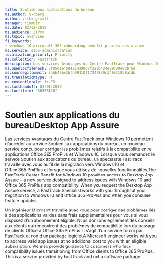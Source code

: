 ```yaml
---
title: Soutien aux applications du bureau
ms.author: v-rberg
author: v-rberg-msft
manager: jimmuir
ms.date: 03/02/2019
ms.audience: ITPro
ms.topic: overview
f1_keywords:
- windows-10-microsoft-365-onboarding-benefit-process-assistance
ms.service: m365-administration
localization_priority: Priority
ms.collection: FastTrack
description: Les services Avantages du Centre FastTrack pour Windows 10 permettent d’accéder au service Soutien aux applications du bureau, un service conçu pour corriger les problèmes relatifs à la compatibilité entre applications Office 365 ProPlus et Windows 10.
ms.openlocfilehash: 5f0501efb04214a09d7f220b424e29c80e8dbf6d
ms.sourcegitcommit: 5abb49be2bfa99110f17245839c3468318b8a3db
ms.translationtype: HT
ms.contentlocale: fr-FR
ms.lasthandoff: 03/01/2019
ms.locfileid: "30355126"
---
```

# <a name="desktop-app-assure"></a><span data-ttu-id="259f0-103">Soutien aux applications du bureau</span><span class="sxs-lookup"><span data-stu-id="259f0-103">Desktop App Assure</span></span>

<span data-ttu-id="259f0-p101">Las services Avantages du Centre FastTrack pour Windows 10 permettent d’accéder au service Soutien aux applications du bureau, un nouveau service conçu pour corriger les problèmes relatifs à la compatibilité entre applications Office 365 ProPlus et Windows 10. Lorsque vous demandez le service Soutien aux applications du bureau, un spécialiste FastTrack travaille avec vous au fil de la migration vers Windows 10 et Office 365 ProPlus et lorsque vous utilisez de nouvelles fonctionnalités.</span><span class="sxs-lookup"><span data-stu-id="259f0-p101">The FastTrack Center Benefit for Windows 10 provides access to Desktop App Assure – a new service designed to address issues with Windows 10 and Office 365 ProPlus app compatibility. When you request the Desktop App Assure service, a FastTrack Specialist works with you throughout your migration to Windows 10 and Office 365 ProPlus and when you consume feature updates.</span></span> 

<span data-ttu-id="259f0-p102">Un ingénieur Microsoft travaille avec vous pour corriger des problèmes liés à des applications valides sans frais supplémentaires pour vous si vous disposez d’un abonnement éligible. Nous donnons également des conseils aux clients qui rencontrent des problèmes de compatibilité lors du passage de clients Office à Office 365 ProPlus. Il s’agit d’un service fourni par FastTrack et non d’un package logiciel.</span><span class="sxs-lookup"><span data-stu-id="259f0-p102">A Microsoft engineer works with you to address valid app issues at no additional cost to you with an eligible subscription. We also provide guidance to customers who face compatibility issues transitioning from Office clients to Office 365 ProPlus. This is a service provided by FastTrack and not a software package.</span></span>

  

    

 
